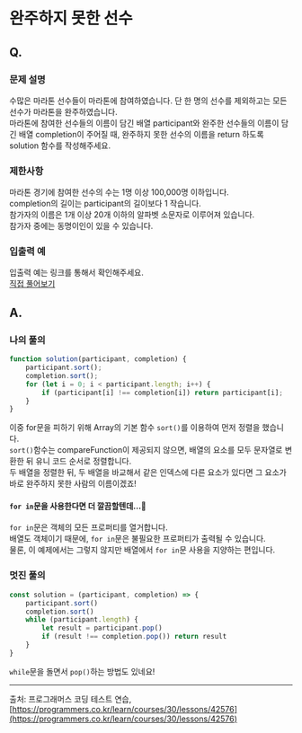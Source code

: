 
# 완주하지 못한 선수
## Q.
### 문제 설명
수많은 마라톤 선수들이 마라톤에 참여하였습니다. 단 한 명의 선수를 제외하고는 모든 선수가 마라톤을 완주하였습니다.   
마라톤에 참여한 선수들의 이름이 담긴 배열 participant와 완주한 선수들의 이름이 담긴 배열 completion이 주어질 때, 완주하지 못한 선수의 이름을 return 하도록 solution 함수를 작성해주세요.
### 제한사항
마라톤 경기에 참여한 선수의 수는 1명 이상 100,000명 이하입니다.   
completion의 길이는 participant의 길이보다 1 작습니다.   
참가자의 이름은 1개 이상 20개 이하의 알파벳 소문자로 이루어져 있습니다.   
참가자 중에는 동명이인이 있을 수 있습니다.
### 입출력 예
입출력 예는 링크를 통해서 확인해주세요.   
[직접 풀어보기](https://programmers.co.kr/learn/courses/30/lessons/42576)
    

## A.
### 나의 풀의
```javascript
function solution(participant, completion) {
    participant.sort();
    completion.sort();
    for (let i = 0; i < participant.length; i++) {
        if (participant[i] !== completion[i]) return participant[i];
    }
}
```
이중 for문을 피하기 위해 Array의 기본 함수 `sort()`를 이용하여 먼저 정렬을 했습니다.   
`sort()`함수는 compareFunction이 제공되지 않으면, 배열의 요소를 모두 문자열로 변환한 뒤 유니 코드 순서로 정렬합니다.   
두 배열을 정렬한 뒤, 두 배열을 바교해서 같은 인덱스에 다른 요소가 있다면 그 요소가 바로 완주하지 못한 사람의 이름이겠죠!   
    
#### `for in`문을 사용한다면 더 깔끔할텐데...🤔
`for in`문은 객체의 모든 프로퍼티를 열거합니다.   
배열도 객체이기 때문에, `for in`문은 불필요한 프로퍼티가 출력될 수 있습니다.   
물론, 이 예제에서는 그렇지 않지만 배열에서 `for in`문 사용을 지양하는 편입니다.
### 멋진 풀의
```javascript
const solution = (participant, completion) => {
    participant.sort()
    completion.sort()
    while (participant.length) {
        let result = participant.pop()
        if (result !== completion.pop()) return result
    }
}
```
`while`문을 돌면서 `pop()`하는 방법도 있네요!
<hr />

출처: 프로그래머스 코딩 테스트 연습, [https://programmers.co.kr/learn/courses/30/lessons/42576](https://programmers.co.kr/learn/courses/30/lessons/42576)